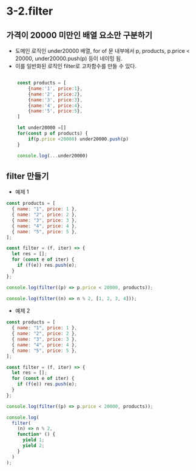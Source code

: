# 3-2.filter

## 가격이 20000 미만인 배열 요소만 구분하기
- 도메인 로직인 under20000 배열, for of 문 내부에서 p, products, p.price < 20000, under20000.push(p) 등이 네이밍 됨.
- 이를 일반화된 로직인 filter로 고차함수를 만들 수 있다.
```javascript

    const products = [
        {name:'1', price:1},
        {name:'2', price:2},
        {name:'3', price:3},
        {name:'4', price:4},
        {name:'5', price:5},
    ]

    let under20000 =[]
    for(const p of products) {
        if(p.price <20000) under20000.push(p)
    }

    console.log(...under20000)
```

## filter 만들기

- 예제 1
```javascript
const products = [
  { name: "1", price: 1 },
  { name: "2", price: 2 },
  { name: "3", price: 3 },
  { name: "4", price: 4 },
  { name: "5", price: 5 },
];

const filter = (f, iter) => {
  let res = [];
  for (const e of iter) {
    if (f(e)) res.push(e);
  }
};

console.log(filter((p) => p.price < 20000, products));

console.log(filter((n) => n % 2, [1, 2, 3, 4]));
```

- 예제 2
```javascript
const products = [
  { name: "1", price: 1 },
  { name: "2", price: 2 },
  { name: "3", price: 3 },
  { name: "4", price: 4 },
  { name: "5", price: 5 },
];

const filter = (f, iter) => {
  let res = [];
  for (const e of iter) {
    if (f(e)) res.push(e);
  }
};

console.log(filter((p) => p.price < 20000, products));

console.log(
  filter(
    (n) => n % 2,
    function* () {
      yield 1;
      yield 2;
    }
  )
);
```
